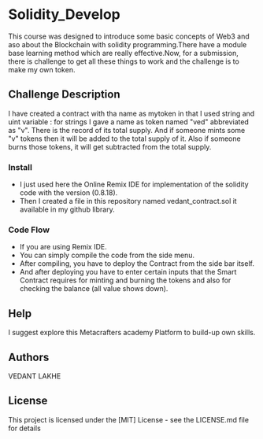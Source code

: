 # Solidity_Develop
This course was designed to introduce some basic concepts of Web3 and aso about the Blockchain with solidity programming.There have a module base learning method which are really effective.Now, for a submission, there is challenge to get all these things to work and the challenge is to make my own token.

## Challenge Description

I have created a contract with tha name as mytoken in that I used string and uint variable : for strings  I gave a name as  token named "ved" abbreviated as "v". There is the record of its total supply. And if someone mints some "v" tokens then it will be added to the total supply of it. Also if someone burns those tokens, it will get subtracted from the total supply.

### Install

* I just used here the Online Remix IDE for implementation of  the solidity code with the version (0.8.18).
* Then I created a file in this repository named vedant_contract.sol it available in my github library.

### Code Flow

* If you are using Remix IDE.
* You can simply compile the code from the side menu.
* After compiling, you have to deploy the Contract from the side bar itself.
* And after deploying you have to enter certain inputs that the Smart Contract requires for minting and burning the tokens and also for checking the balance (all value shows down).

## Help

I suggest explore this Metacrafters academy Platform to build-up own skills.

## Authors
VEDANT LAKHE

## License
This project is licensed under the [MIT] License - see the LICENSE.md file for details
